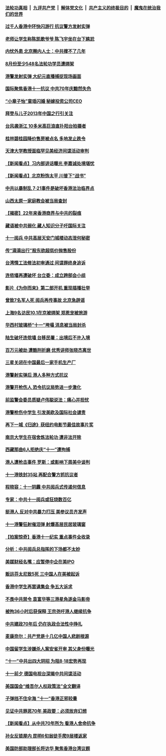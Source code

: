 ####  [法轮功真相](../../../../basic/blob/master/README.md?t=10030252) &nbsp;|&nbsp; [九评共产党](../../../../9ping.md/blob/master/README.md?t=10030252) &nbsp;|&nbsp; [解体党文化](../../../../jtdwh.md/blob/master/README.md?t=10030252)  &nbsp;|&nbsp; [共产主义的终极目的](../../../../gczydzjmd.md/blob/master/README.md?t=10030252) &nbsp;|&nbsp; [魔鬼在统治我们的世界](../../../../mgztzwmdsj.md/blob/master/README.md?t=10030252) 

#### [过千人香港中环快闪游行 抗议警方发射实弹](../pages/nsc413/n11564231.md?t=10030252) 

#### [老师让学生称陈凯歌爷爷 陈飞宇坐在台下尴尬](../pages/nsc413/n11563873.md?t=10030252) 

#### [内忧外患 北京圈内人士：中共撑不了几年](../pages/nsc413/n11561557.md?t=10030252) 

#### [8月份至少548名法轮功学员遭绑架](../pages/nsc413/n11563562.md?t=10030252) 

#### [港警发射实弹 大纪元直播捕捉现场画面](../pages/nsc413/n11563798.md?t=10030252) 

#### [国际聚焦香港十一抗议 中共70年庆黯然失色](../pages/nsc413/n11563815.md?t=10030252) 

#### [“小章子怡”童瑶闪婚 秘嫁投资公司CEO](../pages/nsc413/n11563490.md?t=10030252) 

#### [拜登与儿子2013年中国之行引关注](../pages/nsc413/n11563878.md?t=10030252) 

#### [台风袭浙江 10多米高巨浪直扑阳台拍摄者](../pages/nsc413/n11563813.md?t=10030252) 

#### [桂林碧桂园降价售房被点名 多地发止跌令](../pages/nsc413/n11563755.md?t=10030252) 

#### [天津大学教授面临罕见美经济间谍活动审判](../pages/nsc413/n11563730.md?t=10030252) 

#### [【新闻看点】习内部讲话曝光 李嘉诚处境堪忧](../pages/nsc413/n11563626.md?t=10030252) 

#### [【新闻看点】北京粉饰太平 川普下“战书”](../pages/nsc413/n11563154.md?t=10030252) 

#### [中共以暴制乱 7·21事件是破坏香港法治临界点](../pages/nsc413/n11563729.md?t=10030252) 

#### [山西太原一家庭教会被当局查封](../pages/nsc413/n11563726.md?t=10030252) 

#### [【揭密】22年来香港商界与中共的裂痕](../pages/nsc413/n11549445.md?t=10030252) 

#### [藏语被中共弱化 藏人知识分子吁国际关注](../pages/nsc413/n11563669.md?t=10030252) 

#### [十一阅兵 中共高层天安门城楼动态泄何秘密](../pages/nsc413/n11563590.md?t=10030252) 

#### [传“滴滴出行”股东欲超低价抛售股份](../pages/nsc413/n11563521.md?t=10030252) 

#### [台湾情工法修法初审通过 间谍罪终身追诉](../pages/nsc413/n11562864.md?t=10030252) 

#### [连侬墙再遭破坏  台立委：成立跨部会小组](../pages/nsc413/n11562830.md?t=10030252) 

#### [影片《为你而来》第二部开机 重现插播壮举](../pages/nsc413/n11562468.md?t=10030252) 

#### [曾致7名军人死 阅兵再传事故 北京急辟谣](../pages/nsc413/n11563293.md?t=10030252) 

#### [上海9名访民10.1在京被绑架 郑恩宠被旅游](../pages/nsc413/n11563309.md?t=10030252) 

#### [华西村玻璃桥“十一”垮塌 消息被当局封杀](../pages/nsc413/n11563231.md?t=10030252) 

#### [陆生破坏连侬墙 台移民署：出境后不许入境](../pages/nsc413/n11562932.md?t=10030252) 

#### [百万元被劫 遭酷刑折磨 优秀讲师张晓杰离世](../pages/nsc413/n11562758.md?t=10030252) 

#### [三星关闭在中国最后一家手机生产厂](../pages/nsc413/n11563303.md?t=10030252) 

#### [港警射实弹后 港人多种方式抗议](../pages/nsc413/n11562695.md?t=10030252) 

#### [港警开枪伤人 恐令抗议局势进一步激化](../pages/nsc413/n11563161.md?t=10030252) 


#### [前监警会委员质疑卢伟聪说法：痛心并担忧](../pages/nsc413/n11562756.md?t=10030252) 

#### [港警枪伤中学生 引发美欧及国际社会谴责](../pages/nsc413/n11562667.md?t=10030252) 

#### [再下一城《归途》获纽约电影节最佳故事片奖](../pages/nsc413/n11561797.md?t=10030252) 

#### [南京大学生在宿舍炼法轮功 遭非法开除](../pages/nsc413/n11560752.md?t=10030252) 

#### [西藏那曲6人拒绝庆“十一”遭拘捕](../pages/nsc413/n11562391.md?t=10030252) 

#### [港人遭枪击事件 罗斯：或影响下周美中谈判](../pages/nsc413/n11562624.md?t=10030252) 

#### [十一港铁封35站 再配合警方抓抗议者](../pages/nsc413/n11562093.md?t=10030252) 

#### [程晓容：十一阴霾 中共阅兵式传递何信息](../pages/nsc413/n11562191.md?t=10030252) 

#### [专家：中共十一阅兵或狂烧数百亿](../pages/nsc413/n11562446.md?t=10030252) 

#### [挺港人 反对中共暴力打压 美参议员齐发声](../pages/nsc413/n11561941.md?t=10030252) 

#### [十一港警狂射催泪弹 射爆高层民居玻璃窗](../pages/nsc413/n11561855.md?t=10030252) 

#### [【拍案惊奇】香港十一纪实 重点事件全收录](../pages/nsc413/n11561640.md?t=10030252) 

#### [分析：中共阅兵总指挥的下场都不太妙](../pages/nsc413/n11561806.md?t=10030252) 

#### [美媒财经名嘴：应暂停中企在美IPO](../pages/nsc413/n11561736.md?t=10030252) 

#### [贩运芬太尼致5死 三中国人在美被起诉](../pages/nsc413/n11561316.md?t=10030252) 

#### [香港中学生再罢课集会 争五大诉求](../pages/nsc413/n11561565.md?t=10030252) 

#### [不畏中共禁令 袁富华等三港星角逐金马影帝](../pages/nsc413/n11561115.md?t=10030252) 

#### [被拘36小时后获保释 王宗尧吁港人继续抗争](../pages/nsc413/n11560865.md?t=10030252) 

#### [中共建政70年后 仍在执政合法性中挣扎](../pages/nsc413/n11561315.md?t=10030252) 

#### [麦康奈尔：共产党是十几亿中国人悲剧根源](../pages/nsc413/n11561228.md?t=10030252) 

#### [中国留学生涉嫌杀人案安省开审 其父身份曝光](../pages/nsc413/n11560915.md?t=10030252) 

#### [“十一”中共出四大阴招 为阻8·18宏势再现](../pages/nsc413/n11561267.md?t=10030252) 

#### [十一前夕 德国电视台深揭中共间谍活动](../pages/nsc413/n11561317.md?t=10030252) 

#### [美国国会“维吾尔人权政策法”全文翻译](../pages/nsc413/n11561295.md?t=10030252) 

#### [子弹挡不住伞海 “十一”香港正邪较量](../pages/nsc413/n11561235.md?t=10030252) 

#### [见证中共罪恶70年 美政要：必须放弃幻想](../pages/nsc413/n11561012.md?t=10030252) 

#### [【新闻看点】从中共70年所为 看港人舍命抗争](../pages/nsc413/n11561056.md?t=10030252) 

#### [孙女反锁屋内 昆明6旬翁徒手爬9层楼返家](../pages/nsc413/n11561222.md?t=10030252) 

#### [美国防部助理部长将访华 聚焦香港台湾议题](../pages/nsc413/n11561103.md?t=10030252) 

